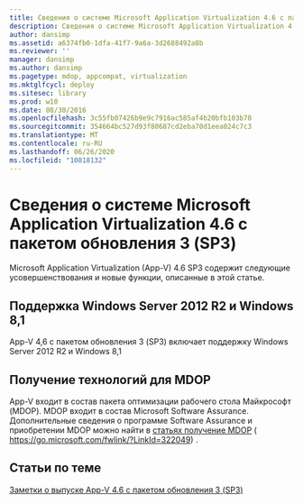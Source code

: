 ```yaml
---
title: Сведения о системе Microsoft Application Virtualization 4.6 с пакетом обновления 3 (SP3)
description: Сведения о системе Microsoft Application Virtualization 4.6 с пакетом обновления 3 (SP3)
author: dansimp
ms.assetid: a6374fb0-1dfa-41f7-9a6a-3d2688492a8b
ms.reviewer: ''
manager: dansimp
ms.author: dansimp
ms.pagetype: mdop, appcompat, virtualization
ms.mktglfcycl: deploy
ms.sitesec: library
ms.prod: w10
ms.date: 08/30/2016
ms.openlocfilehash: 3c55fb07426b9e9c7916ac585af4b20bfb103b78
ms.sourcegitcommit: 354664bc527d93f80687cd2eba70d1eea024c7c3
ms.translationtype: MT
ms.contentlocale: ru-RU
ms.lasthandoff: 06/26/2020
ms.locfileid: "10818132"
---
```

# Сведения о системе Microsoft Application Virtualization 4.6 с пакетом обновления 3 (SP3)


Microsoft Application Virtualization (App-V) 4.6 SP3 содержит следующие усовершенствования и новые функции, описанные в этой статье.

## Поддержка Windows Server 2012 R2 и Windows 8,1


App-V 4,6 с пакетом обновления 3 (SP3) включает поддержку Windows Server 2012 R2 и Windows 8,1

## Получение технологий для MDOP


App-V входит в состав пакета оптимизации рабочего стола Майкрософт (MDOP). MDOP входит в состав Microsoft Software Assurance. Дополнительные сведения о программе Software Assurance и приобретении MDOP можно найти в [статьях получение MDOP](https://go.microsoft.com/fwlink/?LinkId=322049) ( https://go.microsoft.com/fwlink/?LinkId=322049) .

## Статьи по теме


[Заметки о выпуске App-V 4.6 с пакетом обновления 3 (SP3)](app-v-46-sp3-release-notes.md)

 

 





